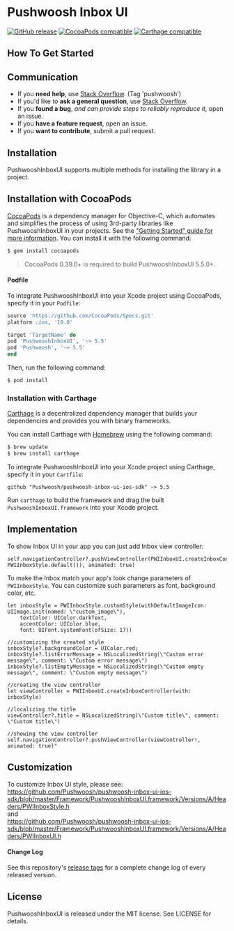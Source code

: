 # Pushwoosh Inbox UI

[![GitHub release](https://img.shields.io/github/release/Pushwoosh/pushwoosh-inbox-ui-ios-sdk.svg?style=flat-square)](https://github.com/Pushwoosh/pushwoosh-inbox-ui-ios-sdk/releases) 
[![CocoaPods compatible](https://img.shields.io/cocoapods/v/PushwooshInboxUI.svg)](https://cocoapods.org/?q=pushwooshinboxui)
[![Carthage compatible](https://img.shields.io/badge/Carthage-compatible-4BC51D.svg?style=flat)](https://github.com/Carthage/Carthage)

## How To Get Started

## Communication

- If you **need help**, use [Stack Overflow](https://stackoverflow.com/questions/tagged/pushwoosh). (Tag 'pushwoosh')
- If you'd like to **ask a general question**, use [Stack Overflow](https://stackoverflow.com/questions/tagged/pushwoosh).
- If you **found a bug**, _and can provide steps to reliably reproduce it_, open an issue.
- If you **have a feature request**, open an issue.
- If you **want to contribute**, submit a pull request.

## Installation

PushwooshInboxUI supports multiple methods for installing the library in a project.

## Installation with CocoaPods

[CocoaPods](http://cocoapods.org) is a dependency manager for Objective-C, which automates and simplifies the process of using 3rd-party libraries like PushwooshInboxUI in your projects. See the ["Getting Started" guide for more information](http://docs.pushwoosh.com/docs/native-ios-sdk). You can install it with the following command:

```bash
$ gem install cocoapods
```
> CocoaPods 0.39.0+ is required to build PushwooshInboxUI 5.5.0+.

#### Podfile

To integrate PushwooshInboxUI into your Xcode project using CocoaPods, specify it in your `Podfile`:

```ruby
source 'https://github.com/CocoaPods/Specs.git'
platform :ios, '10.0'

target 'TargetName' do
pod 'PushwooshInboxUI', '~> 5.5'
pod 'Pushwoosh', '~> 5.5'
end
```

Then, run the following command:

```bash
$ pod install
```

### Installation with Carthage

[Carthage](https://github.com/Carthage/Carthage) is a decentralized dependency manager that builds your dependencies and provides you with binary frameworks.

You can install Carthage with [Homebrew](http://brew.sh/) using the following command:

```bash
$ brew update
$ brew install carthage
```

To integrate PushwooshInboxUI into your Xcode project using Carthage, specify it in your `Cartfile`:

```ogdl
github "Pushwoosh/pushwoosh-inbox-ui-ios-sdk" ~> 5.5
```

Run `carthage` to build the framework and drag the built `PushwooshInboxUI.framework` into your Xcode project.

## Implementation
To show Inbox UI in your app you can just add Inbox view controller:
```
self.navigationController?.pushViewController(PWIInboxUI.createInboxController(with: PWIInboxStyle.default()), animated: true)
```
To make the Inbox match your app's look change parameters of `PWIInboxStyle`. You can customize such parameters as font, background color, etc.
```//creating a new Inbox style
let inboxStyle = PWIInboxStyle.customStyle(withDefaultImageIcon: UIImage.init(named: \"custom_image\"),
    textColor: UIColor.darkText,
    accentColor: UIColor.blue,
    font: UIFont.systemFont(ofSize: 17))

//customizing the created style
inboxStyle?.backgroundColor = UIColor.red;
inboxStyle?.listErrorMessage = NSLocalizedString(\"Custom error message\", comment: \"Custom error message\")
inboxStyle?.listEmptyMessage = NSLocalizedString(\"Custom empty message\", comment: \"Custom empty message\")

//creating the view controller
let viewController = PWIInboxUI.createInboxController(with: inboxStyle)

//localizing the title
viewController?.title = NSLocalizedString(\"Custom title\", comment: \"Custom title\")

//showing the view controller
self.navigationController?.pushViewController(viewController!, animated: true)"
```

## Customization
To customize Inbox UI style, please see:  
https://github.com/Pushwoosh/pushwoosh-inbox-ui-ios-sdk/blob/master/Framework/PushwooshInboxUI.framework/Versions/A/Headers/PWIInboxStyle.h  
and  
https://github.com/Pushwoosh/pushwoosh-inbox-ui-ios-sdk/blob/master/Framework/PushwooshInboxUI.framework/Versions/A/Headers/PWIInboxUI.h

#### Change Log

See this repository's [release tags](https://github.com/Pushwoosh/pushwoosh-inbox-ui-ios-sdk/releases) for a complete change log of every released version.

## License

PushwooshInboxUI is released under the MIT license. See LICENSE for details.
